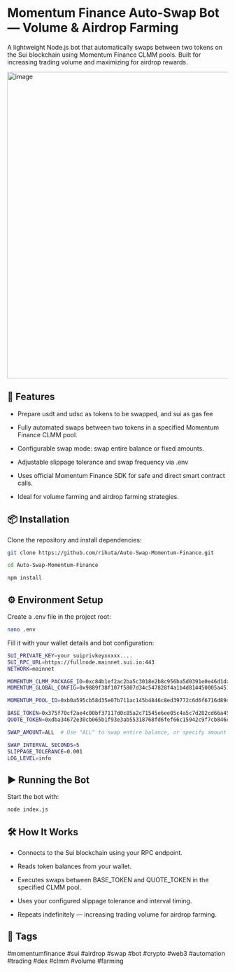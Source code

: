 # Momentum Finance Auto-Swap Bot — Volume & Airdrop Farming
A lightweight Node.js bot that automatically swaps between two tokens on the Sui blockchain using Momentum Finance CLMM pools.
Built for increasing trading volume and maximizing for airdrop rewards.

<img width="1200" height="700" alt="image" src="https://github.com/user-attachments/assets/30f70007-d9d1-4124-96bb-b174798e8bfe" />

## 🚀 Features
- Prepare usdt and udsc as tokens to be swapped, and sui as gas fee
  
- Fully automated swaps between two tokens in a specified Momentum Finance CLMM pool.

- Configurable swap mode: swap entire balance or fixed amounts.

- Adjustable slippage tolerance and swap frequency via .env

- Uses official Momentum Finance SDK for safe and direct smart contract calls.

- Ideal for volume farming and airdrop farming strategies.

## 📦 Installation
Clone the repository and install dependencies:

```bash
git clone https://github.com/rihuta/Auto-Swap-Momentum-Finance.git
```
```bash
cd Auto-Swap-Momentum-Finance
```
```bash
npm install
```

## ⚙️ Environment Setup
Create a .env file in the project root:

```bash
nano .env
```
Fill it with your wallet details and bot configuration:
```bash
SUI_PRIVATE_KEY=your suiprivkeyxxxxx....
SUI_RPC_URL=https://fullnode.mainnet.sui.io:443
NETWORK=mainnet

MOMENTUM_CLMM_PACKAGE_ID=0xc84b1ef2ac2ba5c3018e2b8c956ba5d0391e0e46d1daa1926d5a99a6a42526b4
MOMENTUM_GLOBAL_CONFIG=0x9889f38f107f5807d34c547828f4a1b4d814450005a4517a58a1ad476458abfc

MOMENTUM_POOL_ID=0xb0a595cb58d35e07b711ac145b4846c8ed39772c6d6f6716d89d71c64384543b

BASE_TOKEN=0x375f70cf2ae4c00bf37117d0c85a2c71545e6ee05c4a5c7d282cd66a4504b068::usdt::USDT
QUOTE_TOKEN=0xdba34672e30cb065b1f93e3ab55318768fd6fef66c15942c9f7cb846e2f900e7::usdc::USDC

SWAP_AMOUNT=ALL  # Use "ALL" to swap entire balance, or specify amount like "0.1"

SWAP_INTERVAL_SECONDS=5
SLIPPAGE_TOLERANCE=0.001
LOG_LEVEL=info
```

## ▶️ Running the Bot
Start the bot with:
```bash
node index.js
```

## 🛠 How It Works
- Connects to the Sui blockchain using your RPC endpoint.

- Reads token balances from your wallet.

- Executes swaps between BASE_TOKEN and QUOTE_TOKEN in the specified CLMM pool.

- Uses your configured slippage tolerance and interval timing.

- Repeats indefinitely — increasing trading volume for airdrop farming.

## 🔖 Tags
#momentumfinance #sui #airdrop #swap #bot #crypto #web3 #automation #trading #dex #clmm #volume #farming

